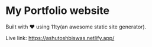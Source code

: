 # My Portfolio website 

Built with ❤️ using 11ty(an awesome static site generator).

Live link: <https://ashutoshbiswas.netlify.app/>
